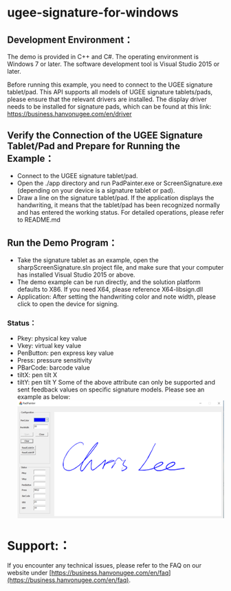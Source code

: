 # ugee-signature-for-windows
## Development Environment：
The demo is provided in C++ and C#. The operating environment is Windows 7 or later. The software development tool is Visual Studio 2015 or later.

Before running this example, you need to connect to the UGEE signature tablet/pad. This API supports all models of UGEE signature tablets/pads, please ensure that the relevant drivers are installed. The display driver needs to be installed for signature pads, which can be found at this link: https://business.hanvonugee.com/en/driver
## Verify the Connection of the UGEE Signature Tablet/Pad and Prepare for Running the Example：
* Connect to the UGEE signature tablet/pad.
* Open the ./app directory and run PadPainter.exe or ScreenSignature.exe  (depending on your device is a signature tablet or pad).
* Draw a line on the signature tablet/pad. If the application displays the handwriting, it means that the tablet/pad has been recognized normally and has entered the working status. For detailed operations, please refer to README.md
## Run the Demo Program：
* Take the signature tablet as an example, open the sharpScreenSignature.sln project file, and make sure that your computer has installed Visual Studio 2015 or above.
* The demo example can be run directly, and the solution platform defaults to X86. If you need X64, please reference X64-libsign.dll
* Application: After setting the handwriting color and note width, please click <Open> to open the device for signing.
### Status：
* Pkey: physical key value
* Vkey: virtual key value
* PenButton: pen express key value
* Press: pressure sensitivity
* PBarCode: barcode value
* tiltX: pen tilt X
* tiltY: pen tilt Y
Some of the above attribute can only be supported and sent feedback values on specific signature models. Please see an example as below:
 ![Illustration](image/PenStatus.jpg)
# Support:：
If you encounter any technical issues, please refer to the FAQ on our website under [https://business.hanvonugee.com/en/faq](https://business.hanvonugee.com/en/faq). 

